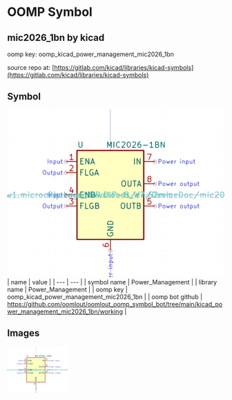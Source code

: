 # OOMP Symbol  
## mic2026_1bn  by kicad  
  
oomp key: oomp_kicad_power_management_mic2026_1bn  
  
source repo at: [https://gitlab.com/kicad/libraries/kicad-symbols](https://gitlab.com/kicad/libraries/kicad-symbols)  
## Symbol  
  
[![working.png](working_600.png)](working.png)  
| name | value | 
| --- | --- | 
| symbol name | Power_Management | 
| library name | Power_Management | 
| oomp key | oomp_kicad_power_management_mic2026_1bn | 
| oomp bot github | https://github.com/oomlout/oomlout_oomp_symbol_bot/tree/main/kicad_power_management_mic2026_1bn/working | 
## Images  
  
[![working.png](working_140.png)](working.png)  
